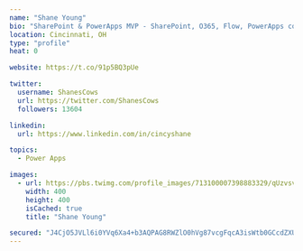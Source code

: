 ```yaml
---
name: "Shane Young"
bio: "SharePoint & PowerApps MVP - SharePoint, O365, Flow, PowerApps consulting? @PowerApps911 | Pure Snark? You found it."
location: Cincinnati, OH
type: "profile"
heat: 0

website: https://t.co/91p5BQ3pUe

twitter:
  username: ShanesCows
  url: https://twitter.com/ShanesCows
  followers: 13604

linkedin:
  url: https://www.linkedin.com/in/cincyshane

topics:
  - Power Apps

images:
  - url: https://pbs.twimg.com/profile_images/713100007398883329/qUzvsvQ3_400x400.jpg
    width: 400
    height: 400
    isCached: true
    title: "Shane Young"

secured: "J4CjO5JVLl6i0YVq6Xa4+b3AQPAG8RWZlO0hVg87vcgFqcA3isWtb0GCcdZXU/ysJdFhZl6qM5KWGQLW0VEIZrYOtEEMYCz9DGbfWQ8HaTbBackgxsoe+XypHCLs81sn94xLPMiZKfHGQVPkzc35khaKKLrQi6qeLoj/Hy1OdgTzzE7zHXgt8jlj8Sw/6GrG3t5fTOjpRLR+jf5Bkt5GM7vZuGNnD4a2W8BvNUuVkHhN2BmTi5XC6kUU1hWalRNIFTyShqndyi3P88eblAgV8E6CRLnzmlBKVFgFNCxUcAVlmWXRjiLmW2PXddXnOvJ72NZ9tHmRMRVGRu3z0gjDncRZXkyxgFf0p7XRtolx2DqNQTiVa7wsqhQBWM/KL3UKhk/2ubvBc5HWt8pMfe51iNgQRQbkQ7IZml4apWaNEcs=;MjO5WWC7GTOnpinj3KR6CQ=="
---
```


